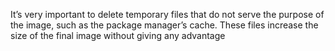 It’s very important to delete temporary files that do not serve the purpose of the image, such as the package manager’s cache. These files increase the size of the final image without giving any advantage
